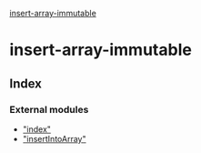 [insert-array-immutable](README.md)

# insert-array-immutable

## Index

### External modules

* ["index"](modules/_index_.md)
* ["insertIntoArray"](modules/_insertintoarray_.md)
